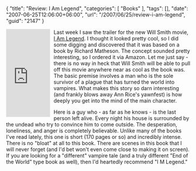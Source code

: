 {
	"title": "Review: I Am Legend",
	"categories": [
		"Books"
	],
	"tags": [],
	"date": "2007-06-25T12:06:00+06:00",
	"url": "/2007/06/25/review-i-am-legend",
	"guid": "2147"
}

<iframe src="http://rcm-na.amazon-adsystem.com/e/cm?t=raymondcamden-20&o=1&p=8&l=as1&asins=031286504X&fc1=000000&IS2=1&lt1=_top&lc1=0000FF&bc1=000000&bg1=FFFFFF&f=ifr&npa=1" style="width:120px;height:240px;padding-right: 10px;" scrolling="no" marginwidth="0" marginheight="0" frameborder="0" align="left"></iframe>

Last week I saw the trailer for the new Will Smith movie, <a href="http://iamlegend.warnerbros.com/">I Am Legend</a>. I thought it looked pretty cool, so I did some digging and discovered that it was based on a book by Richard Matheson. The concept sounded pretty interesting, so I ordered it via Amazon. Let me just say - there is no way in heck that Will Smith will be able to pull off this movie anywhere near as cool as the book was. The basic premise involves a man who is the sole survivor of a plague that has turned the world into vampires. What makes this story so darn interesting (and frankly blows away Ann Rice's yawnfest) is how deeply you get into the mind of the main character. 

Here is a guy who - as far as he knows - is the last person left alive. Every night his house is surrounded by the undead who try to convince him to come outside. The desperation, loneliness, and anger is completely believable. Unlike many of the books I've read lately, this one is short (170 pages or so) and incredibly intense. There is no "bloat" at all to this book. There are scenes in this book that I will never forget (and I'd bet won't even come close to making it on screen). If you are looking for a "different" vampire tale (and a truly different "End of the World" type book as well), then I'd heartedly recommend "I M Legend."

<br clear="left">